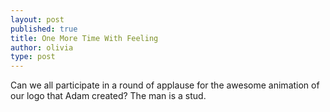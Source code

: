 ```yaml
---
layout: post
published: true
title: One More Time With Feeling
author: olivia
type: post
---
```


Can we all participate in a round of applause for the awesome animation of our logo that Adam created? The man is a stud.